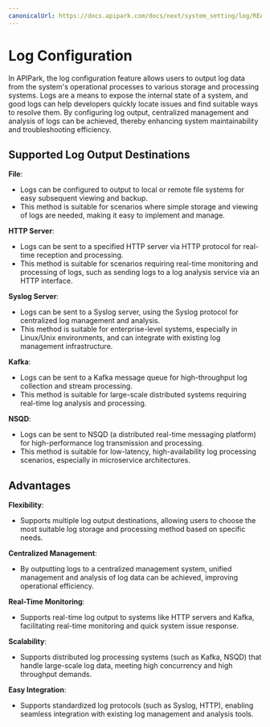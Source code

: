 ```yaml
---
canonicalUrl: https://docs.apipark.com/docs/next/system_setting/log/README
---
```




# Log Configuration

In APIPark, the log configuration feature allows users to output log data from the system's operational processes to various storage and processing systems. Logs are a means to expose the internal state of a system, and good logs can help developers quickly locate issues and find suitable ways to resolve them. By configuring log output, centralized management and analysis of logs can be achieved, thereby enhancing system maintainability and troubleshooting efficiency.

## **Supported Log Output Destinations**

**File**:

* Logs can be configured to output to local or remote file systems for easy subsequent viewing and backup.
* This method is suitable for scenarios where simple storage and viewing of logs are needed, making it easy to implement and manage.

**HTTP Server**:

* Logs can be sent to a specified HTTP server via HTTP protocol for real-time reception and processing.
* This method is suitable for scenarios requiring real-time monitoring and processing of logs, such as sending logs to a log analysis service via an HTTP interface.

**Syslog Server**:

* Logs can be sent to a Syslog server, using the Syslog protocol for centralized log management and analysis.
* This method is suitable for enterprise-level systems, especially in Linux/Unix environments, and can integrate with existing log management infrastructure.

**Kafka**:

* Logs can be sent to a Kafka message queue for high-throughput log collection and stream processing.
* This method is suitable for large-scale distributed systems requiring real-time log analysis and processing.

**NSQD**:

* Logs can be sent to NSQD (a distributed real-time messaging platform) for high-performance log transmission and processing.
* This method is suitable for low-latency, high-availability log processing scenarios, especially in microservice architectures.

## **Advantages**

**Flexibility**:

* Supports multiple log output destinations, allowing users to choose the most suitable log storage and processing method based on specific needs.

**Centralized Management**:

* By outputting logs to a centralized management system, unified management and analysis of log data can be achieved, improving operational efficiency.

**Real-Time Monitoring**:

* Supports real-time log output to systems like HTTP servers and Kafka, facilitating real-time monitoring and quick system issue response.

**Scalability**:

* Supports distributed log processing systems (such as Kafka, NSQD) that handle large-scale log data, meeting high concurrency and high throughput demands.

**Easy Integration**:

* Supports standardized log protocols (such as Syslog, HTTP), enabling seamless integration with existing log management and analysis tools.
